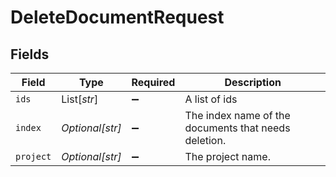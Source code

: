 # DeleteDocumentRequest


## Fields

| Field                                                | Type                                                 | Required                                             | Description                                          |
| ---------------------------------------------------- | ---------------------------------------------------- | ---------------------------------------------------- | ---------------------------------------------------- |
| `ids`                                                | List[*str*]                                          | :heavy_minus_sign:                                   | A list of ids                                        |
| `index`                                              | *Optional[str]*                                      | :heavy_minus_sign:                                   | The index name of the documents that needs deletion. |
| `project`                                            | *Optional[str]*                                      | :heavy_minus_sign:                                   | The project name.                                    |